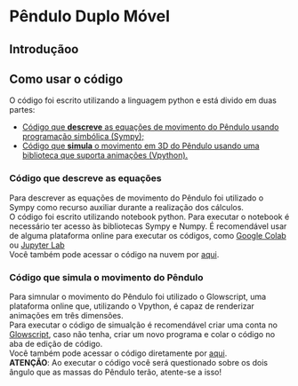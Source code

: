 # Pêndulo Duplo Móvel
## Introduçãoo
## Como usar o código
O código foi escrito utilizando a linguagem python e está divido em duas partes:
* [Código que **descreve** as equações de movimento do Pêndulo usando programação simbólica (Sympy);](https://github.com/VictorPPF/PenduloDuploMovel/tree/main#c%C3%B3digo-que-descreve-as-equa%C3%A7%C3%B5es)
* [Código que **simula** o movimento em 3D do Pêndulo usando uma biblioteca que suporta animações (Vpython).](https://github.com/VictorPPF/PenduloDuploMovel/tree/main#c%C3%B3digo-que-descreve-as-equa%C3%A7%C3%B5es)

### Código que descreve as equações
Para descrever as equações de movimento do Pêndulo foi utilizado o Sympy como recurso auxiliar durante a realização dos cálculos.  
O código foi escrito utilizando notebook python. Para executar o notebook é necessário ter acesso às bibliotecas Sympy e Numpy. É recomendável usar de alguma plataforma online para executar os códigos, como [Google Colab](https://colab.research.google.com/?utm_source=scs-index) ou [Jupyter Lab](https://jupyter.org/try-jupyter/lab/)   
Você também pode acessar o código na nuvem por [aqui](https://colab.research.google.com/drive/1caeWvM9ORHY2nHHDVRRtx540s32mEpDJ).   

### Código que simula o movimento do Pêndulo
Para simnular o movimento do Pêndulo foi utilizado o Glowscript, uma plataforma online que, utilizando o Vpython, é capaz de renderizar animações em três dimensões.  
Para executar o código de simualção é recomendável criar uma conta no [Glowscript](https://www.glowscript.org/), caso não tenha, criar um novo programa e colar o código no aba de edição de código.  
Você também pode acessar o código diretamente por [aqui](https://www.glowscript.org/#/user/victorpinto/folder/MyPrograms/program/PenduloDuploDefinitivo).   
**ATENÇÃO**: Ao executar o código você será questionado sobre os dois ângulo que as massas do Pêndulo terão, atente-se a isso! 

